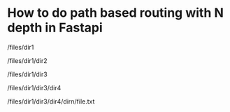 # How to do path based routing with N depth in Fastapi
/files/dir1

/files/dir1/dir2

/files/dir1/dir3

/files/dir1/dir3/dir4

/files/dir1/dir3/dir4/dirn/file.txt
